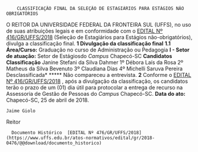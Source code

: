         CLASSIFICAÇÃO FINAL DA SELEÇÃO DE ESTAGIÁRIOS PARA ESTÁGIOS NÃO OBRIGATÓRIOS  

 O REITOR DA UNIVERSIDADE FEDERAL DA FRONTEIRA SUL (UFFS), no uso de suas atribuições legais e em conformidade com o [EDITAL Nº 416/GR/UFFS/2018](https://www.uffs.edu.br/atos-normativos/edital/gr/2018-0416)  (Seleção de Estagiários para Estágios não-obrigatórios), divulga a classificação final.  **1 Divulgação da classificação final**  **1.1 Área/Curso:** Graduação no curso de Administração ou Pedagogia **I - Setor de atuação:** Setor de Estágiosdo *Campus* Chapecó-SC     **Candidatos**    **Classificação**      Janine Stefani da Silva Dahmer   1º     Débora Laís da Rosa   2º     Matheus da Silva Bevenuto   3º     Claudiana Dias   4º     Michelli Saruva Pereira   Desclassificada*     ***** Não compareceu a entrevista.   **2** Conforme o [EDITAL Nº 416/GR/UFFS/2018](https://www.uffs.edu.br/atos-normativos/edital/gr/2018-0416)  , após a divulgação da classificação, os candidatos terão o prazo de um (01) dia útil para protocolar a entrega de recurso na Assessoria de Gestão de Pessoas do *Campus* Chapecó-SC.      **Data do ato:** Chapecó-SC, 25 de abril de 2018.   
 

    Jaime Giolo   
 Reitor 

      Documento Histórico  [EDITAL Nº 476/GR/UFFS/2018](https://www.uffs.edu.br/atos-normativos/edital/gr/2018-0476/@@download/documento_historico)     
      